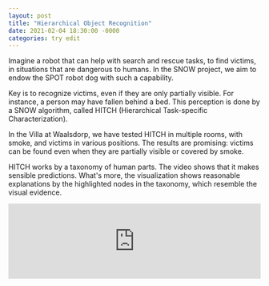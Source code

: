 ```yaml
---
layout: post
title: "Hierarchical Object Recognition"
date: 2021-02-04 18:30:00 -0000
categories: try edit
---
```


Imagine a robot that can help with search and rescue tasks, to find victims, in situations that are dangerous to humans. In the SNOW project, we aim to endow the SPOT robot dog with such a capability. 

Key is to recognize victims, even if they are only partially visible. For instance, a person may have fallen behind a bed. This perception is done by a SNOW algorithm, called HITCH (Hierarchical Task-specific Characterization). 

In the Villa at Waalsdorp, we have tested HITCH in multiple rooms, with smoke, and victims in various positions. The results are promising: victims can be found even when they are partially visible or covered by smoke.  

HITCH works by a taxonomy of human parts. The video shows that it makes sensible predictions. What's more, the visualization shows reasonable explanations by the highlighted nodes in the taxonomy, which resemble the visual evidence.

<iframe width="100%" src="https://www.youtube.com/embed/GTc6Xh1ck5A" frameborder="0" allow="accelerometer; autoplay; clipboard-write; encrypted-media; gyroscope; picture-in-picture" allowfullscreen></iframe>

